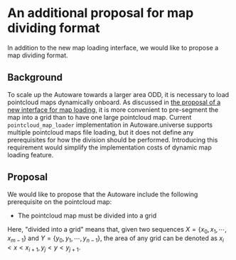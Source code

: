 # An additional proposal for map dividing format
In addition to the new map loading interface, we would like to propose a map dividing format.

## Background
To scale up the Autoware towards a larger area ODD, it is necessary to load pointcloud maps dynamically onboard. As discussed in [the proposal of a new interface for map loading](./ReadMe.md), it is more convenient to pre-segment the map into a grid than to have one large pointcloud map.
Current `pointcloud_map_loader` implementation in Autoware.universe supports multiple pointcloud maps file loading, but it does not define any prerequisites for how the division should be performed.
Introducing this requirement would simplify the implementation costs of dynamic map loading feature.

## Proposal
We would like to propose that the Autoware include the following prerequisite on the pointcloud map:
- The pointcloud map must be divided into a grid

Here, "divided into a grid" means that, given two sequences $X=\lbrace x_0, x_1, \cdots, x_{m-1} \rbrace$ and $Y=\lbrace y_0, y_1, \cdots, y_{n-1} \rbrace$, the area of any grid can be denoted as $x_i < x < x_{i+1}, y_j < y < y_{j+1}$.